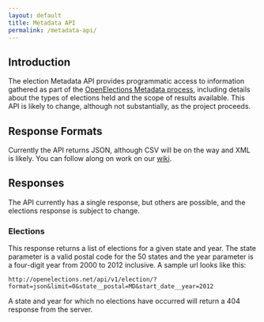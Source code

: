```yaml
---
layout: default
title: Metadata API
permalink: /metadata-api/
---
```


## Introduction

The election Metadata API provides programmatic access to information gathered as part of the [OpenElections Metadata process](http://docs.openelections.net/getting-involved/), including details about the types of elections held and the scope of results available. This API is likely to change, although not substantially, as the project proceeds.

## Response Formats

Currently the API returns JSON, although CSV will be on the way and XML is likely. You can follow along on work on our [wiki](https://github.com/openelections/specs).

## Responses

The API currently has a single response, but others are possible, and the elections response is subject to change.

### Elections

This response returns a list of elections for a given state and year. The state parameter is a valid postal code for the 50 states and the year parameter is a four-digit year from 2000 to 2012 inclusive. A sample url looks like this:

  `http://openelections.net/api/v1/election/?format=json&limit=0&state__postal=MD&start_date__year=2012`
  
A state and year for which no elections have occurred will return a 404 response from the server.
